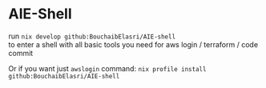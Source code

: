 # AIE-Shell

run `nix develop github:BouchaibElasri/AIE-shell`   
to enter a shell with all basic tools you need for aws login / terraform / code commit

Or if you want just `awslogin` command: `nix profile install github:BouchaibElasri/AIE-shell`
